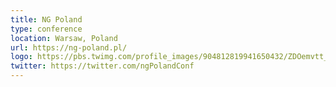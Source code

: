 ```yaml
---
title: NG Poland
type: conference
location: Warsaw, Poland
url: https://ng-poland.pl/
logo: https://pbs.twimg.com/profile_images/904812819941650432/ZDOemvtt_400x400.jpg
twitter: https://twitter.com/ngPolandConf
---
```

